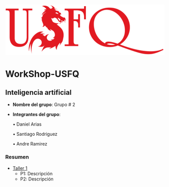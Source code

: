 ![USFQ-LOGO](/Taller1/images/usfq-red.png)
# WorkShop-USFQ
## Inteligencia artificial

- **Nombre del grupo**: Grupo # 2
- **Integrantes del grupo**:

    • Daniel Arias

    • Santiago Rodriguez

    • Andre Ramirez

### Resumen
- [Taller 1](/Taller1/README.md)
  - P1: Descripción 
  - P2: Descripción

